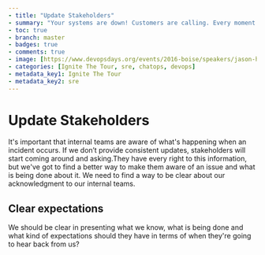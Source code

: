 ```yaml
---
- title: "Update Stakeholders"
- summary: "Your systems are down! Customers are calling. Every moment counts. What do you do?"
- toc: true
- branch: master
- badges: true
- comments: true
- image: [https://www.devopsdays.org/events/2016-boise/speakers/jason-hand.jpg]
- categories: [Ignite The Tour, sre, chatops, devops]
- metadata_key1: Ignite The Tour
- metadata_key2: sre
---
```


# Update Stakeholders

It's important that internal teams are aware of what's happening when an incident occurs. If we don’t provide consistent updates, stakeholders will start coming around and asking.They have every right to this information, but we've got to find a better way to make them aware of an issue and what is being done about it. We need to find a way to be clear about our acknowledgment to our internal teams.

## Clear expectations

We should be clear in presenting what we know, what is being done and what kind of expectations should they have in terms of when they're going to hear back from us?